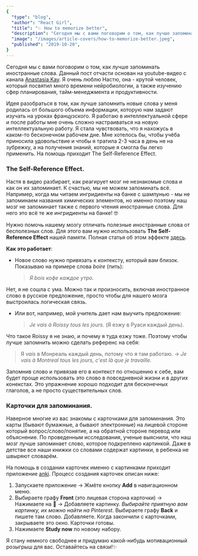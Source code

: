 ```yaml
---
{
  "type": "blog",
  "author": "React Girl",
  "title": "✨ How to memorize better",
  "description": "Сегодня мы с вами поговорим о том, как лучше запоминать иностранные слова.",
  "image": "/images/article-covers/how-to-memorize-better.jpeg",
  "published": "2019-10-20",
}
---
```


Сегодня мы с вами поговорим о том, как лучше запоминать иностранные слова. Данный пост отчасти основан на youtube-видео с канала [Anastasia Kay](http://youtube.com/funastacia?sub_confirmation=1). Я очень люблю Настю, она - крутой человек, который посвятил много времени нейробиологии, а также изучению сфер планирования, тайм-менеджмента и продуктивности.

Идея разобраться в том, как лучше запомнить новые слова у меня родилась от большого объема информации, которую нам задают изучать на уроках французского. Я работаю в интеллектуальной сфере и после работы мне очень сложно настраиваться на новую интеллектуальную работу. Я стала чувствовать, что я нахожусь в каком-то бесконечном рабочем дне. Мне хотелось бы, чтобы учёба приносила удовольствие и чтобы я тратила 2-3 часа в день не на зубрежку, а на получения знаний, которые я смогла бы легко применить. На помощь приходит The Self-Reference Effect.

### **The Self-Reference Effect**.

Настя в видео разбирает, как реагирует мозг не незнакомые слова и как он их запоминает. К счастью, мы не можем запоминать всё. Например, когда мы читаем ингридиенты на банке с шампунью - мы не запоминаем названия химических элементов, но именно поэтому наш мозг не запоминает также с первого чтения иностранные слова. Для него это всё те же ингридиенты на банке! 🤓

Нужно помочь нашему мозгу отличать полезные иностранные слова от бесполезных слов. Для этого вам нужно использовать **The Self-Reference Effect** нашей памяти. Полная статья об этом эффекте [здесь](https://opencommons.uconn.edu/cgi/viewcontent.cgi?article=1008&context=chip_docs).

**Как это работает**:

- Новое слово нужно привязать к контексту, который вам близок. Показываю на примере слова _boire_ (пить):
  > _Я bois кофе каждое утро._

Нет, я не сошла с ума. Можно так и произносить, включая иностранное слово в русское предложение, просто чтобы для нашего мозга выстроилась логическая связь.

- Или вот, например, мой учитель дает нам выучить предложение:
  > _Je vais à Roissy tous les jours._ (Я езжу в Руаси каждый день).

Что такое Roissy я не знаю, и почему я туда езжу тоже. Поэтому чтобы лучше запомнить можно сделать референс на себя:

> Я _vais_ в Монреаль каждый день, потому что я там работаю. -> _Je vais à Montreal tous les jours, c'est là que je travaille._

Запомнив слово и привязав его в контекст по отношению к себе, вам будет проще использовать это слово в повседневной жизни и в других конекстах. Это упражнение хорошо подходит для бесконечных глаголов, а не просто существительных слов.

### **Карточки для запоминания.**

Наверное многие из вас знакомы с карточками для запоминания. Это карты (бывают бумажные, а бывают электронные) на лицевой стороне который вопрос/слово/понятие, а на обратной стороне перевод или объяснение. По проведенным исследования, ученые выяснили, что наш мозг лучше запоминает слово, которое подкреплено картинкой. Даже в детстве все наши книжки со словами содержат картинки, в ребенка не швыряют словарём.

На помощь в создании карточек именно с картинками приходит приложение [anki](https://apps.ankiweb.net/). Процесс создания карточек описан ниже:

1. Запускаете приложение -> Жмёте кнопку **Add** в навигационном меню.
2. Выбираете графу **Front** (это лицевая сторона карточки) -> Нажимаете на 📎 -> Добавляете картинку. _Выбирайте приятную вам картинку, их можно найти на Pinterest_. Выбираете графу **Back** и пишете там слово. Добавляете. Когда закончили с карточками, закрываете это окно. Карточки готовы.
3. Нажимаете **Study now** по новому набору.

Я стану немного свободнее и придумаю какой-нибудь мотивационный розыгрыш для вас. Оставайтесь на связи!✨
